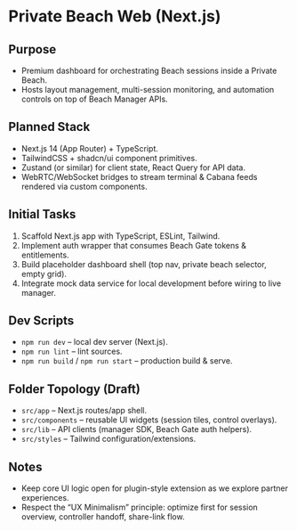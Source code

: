 # Private Beach Web (Next.js)

## Purpose
- Premium dashboard for orchestrating Beach sessions inside a Private Beach.
- Hosts layout management, multi-session monitoring, and automation controls on top of Beach Manager APIs.

## Planned Stack
- Next.js 14 (App Router) + TypeScript.
- TailwindCSS + shadcn/ui component primitives.
- Zustand (or similar) for client state, React Query for API data.
- WebRTC/WebSocket bridges to stream terminal & Cabana feeds rendered via custom components.

## Initial Tasks
1. Scaffold Next.js app with TypeScript, ESLint, Tailwind.
2. Implement auth wrapper that consumes Beach Gate tokens & entitlements.
3. Build placeholder dashboard shell (top nav, private beach selector, empty grid).
4. Integrate mock data service for local development before wiring to live manager.

## Dev Scripts
- `npm run dev` – local dev server (Next.js).
- `npm run lint` – lint sources.
- `npm run build` / `npm run start` – production build & serve.

## Folder Topology (Draft)
- `src/app` – Next.js routes/app shell.
- `src/components` – reusable UI widgets (session tiles, control overlays).
- `src/lib` – API clients (manager SDK, Beach Gate auth helpers).
- `src/styles` – Tailwind configuration/extensions.

## Notes
- Keep core UI logic open for plugin-style extension as we explore partner experiences.
- Respect the “UX Minimalism” principle: optimize first for session overview, controller handoff, share-link flow.
